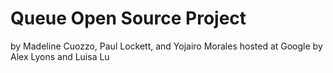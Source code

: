 # Queue Open Source Project
by Madeline Cuozzo, Paul Lockett, and Yojairo Morales
hosted at Google by Alex Lyons and Luisa Lu
